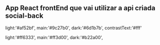 ## App React frontEnd que vai utilizar a api criada social-back

light:'#af52bf',
main:'#9c27b0',
dark:'#6d1b7b',
contrastText:'#fff'

light:'#ff6333',
main:'#ff3d00',
dark:'#b22a00',